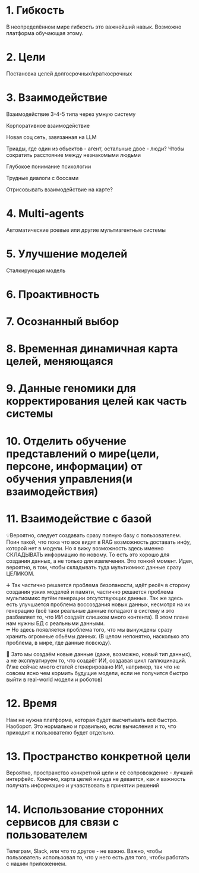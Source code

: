 # 1. Гибкость
В неопределённом мире гибкость это важнейший навык. Возможно платформа обучающая этому.
# 2. Цели
Постановка целей долгосрочных/краткосрочных
# 3. Взаимодействие
Взаимодействие 3-4-5 типа через умную систему

Корпоративное взаимодействие

Новая соц сеть, завязанная на LLM

Триады, где один из обьектов - агент, остальные двое - люди? Чтобы сократить расстояние между незнакомыми людьми

Глубокое понимание психологии

Трудные диалоги с боссами

Отрисовывать взаимодействие на карте?
# 4. Multi-agents
Автоматические роевые или другие мультиагентные системы

# 5. Улучшение моделей
Сталкирующая модель

# 6. Проактивность 

# 7. Осознанный выбор

# 8. Временная динамичная карта целей, меняющаяся

# 9. Данные геномики для корректирования целей как часть системы

# 10. Отделить обучение представлений о мире(цели, персоне, информации) от обучения управления(и взаимодействия)


# 11. Взаимодействие с базой
💡Вероятно, следует создавать сразу полную базу с пользователем. Поин такой, что пока что все видят в RAG возможность доставать инфу, которой нет в модели. Но я вижу возможность здесь именно СКЛАДЫВАТЬ информацию по новому. То есть это хорошо для создания данных, а не только для извлечения. Это тонкий момент. Идея, вероятно, в том, чтобы складывать туда мультиомикс данные сразу ЦЕЛИКОМ. 

➕ Так частично решается проблема безопаности, идёт ресёч в сторону создания узких моделей и памяти, частично решается проблема мультиомикс путём генерации отсутствующих данных. Так же здесь есть улучшается проблема воссоздания новых данных, несмотря на их генерацию (всё таки реальные данные попадают в систему и это разбавляет то, что ИИ создаёт слишком много контента). В этом плане нам нужны БД с реальными данными.  
➖ Но здесь появляется проблема того, что мы вынуждены сразу хранить огромные обьёмы данных. (В целом непонятно, насколько это проблема, в мире, где данные повсюду). 

💭 Зато мы создаём новые данные (даже, возможно, новый тип данных), а не эксплуатируем то, что создаёт ИИ, создавая цикл галлюцинаций. (Уже сейчас много статей сгенерировано ИИ, например, так что не совсем ясно чем кормить будущие модели, если не получится быстро выйти в real-world модели и роботов)

# 12. Время
Нам не нужна платформа, которая будет высчитывать всё быстро. Наоборот. Это нормально и правильно, если вычисления и то, что приходит к пользователю будет отдельно. 


# 13. Пространство конкретной цели
Вероятно, пространство конкретной цели и её сопровождение - лучший интерфейс. 
Конечно, карта целей никуда не девается, как  и важность получать информацию и учавствовать в принятии решений

# 14. Использование сторонних сервисов для связи с пользователем
Телеграм, Slack, или что то другое - не важно. Важно, чтобы пользователь использовал то, что у него есть для того, чтобы работать с нашим приложением. 